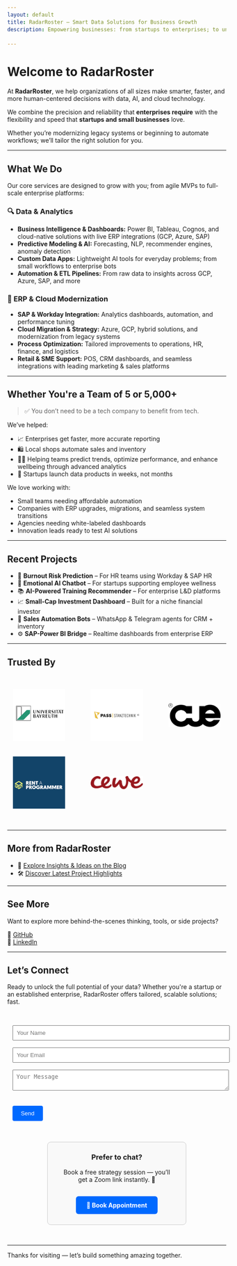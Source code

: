 ```yaml
---
layout: default
title: RadarRoster – Smart Data Solutions for Business Growth
description: Empowering businesses: from startups to enterprises; to unlock actionable insights from data.

---
```


# Welcome to RadarRoster

At **RadarRoster**, we help organizations of all sizes make smarter, faster, and more human-centered decisions with data, AI, and cloud technology.

We combine the precision and reliability that **enterprises require** with the flexibility and speed that **startups and small businesses** love.

Whether you’re modernizing legacy systems or beginning to automate workflows; we’ll tailor the right solution for you.

---

## What We Do

Our core services are designed to grow with you; from agile MVPs to full-scale enterprise platforms:

### 🔍 Data & Analytics
- **Business Intelligence & Dashboards:** Power BI, Tableau, Cognos, and cloud-native solutions with live ERP integrations (GCP, Azure, SAP)  
- **Predictive Modeling & AI:** Forecasting, NLP, recommender engines, anomaly detection  
- **Custom Data Apps:** Lightweight AI tools for everyday problems; from small workflows to enterprise bots  
- **Automation & ETL Pipelines:** From raw data to insights across GCP, Azure, SAP, and more

### 🧩 ERP & Cloud Modernization
- **SAP & Workday Integration:** Analytics dashboards, automation, and performance tuning  
- **Cloud Migration & Strategy:** Azure, GCP, hybrid solutions, and modernization from legacy systems  
- **Process Optimization:** Tailored improvements to operations, HR, finance, and logistics  
- **Retail & SME Support:** POS, CRM dashboards, and seamless integrations with leading marketing & sales platforms  

---

## Whether You're a Team of 5 or 5,000+

> ✅ You don’t need to be a tech company to benefit from tech.

We’ve helped:
- 📈 Enterprises get faster, more accurate reporting  
- 🛍️ Local shops automate sales and inventory  
- 🧑‍💼 Helping teams predict trends, optimize performance, and enhance wellbeing through advanced analytics  
- 🚀 Startups launch data products in weeks, not months

We love working with:
- Small teams needing affordable automation  
- Companies with ERP upgrades, migrations, and seamless system transitions
- Agencies needing white-labeled dashboards  
- Innovation leads ready to test AI solutions

---

## Recent Projects

- 🧠 **Burnout Risk Prediction** – For HR teams using Workday & SAP HR  
- 💬 **Emotional AI Chatbot** – For startups supporting employee wellness  
- 📚 **AI-Powered Training Recommender** – For enterprise L&D platforms  
- 📈 **Small-Cap Investment Dashboard** – Built for a niche financial investor  
- 🤖 **Sales Automation Bots** – WhatsApp & Telegram agents for CRM + inventory  
- ⚙️ **SAP-Power BI Bridge** – Realtime dashboards from enterprise ERP

---

## Trusted By

<section id="clients" style="padding: 2rem 0;">
  <div class="clients-logos" style="
    display: grid;
    grid-template-columns: repeat(auto-fit, minmax(120px, 1fr));
    gap: 2rem;
    justify-items: center;
    align-items: center;
    max-width: 1000px;
    margin: 0 auto;
  ">
    <a href="https://www.uni-bayreuth.de" target="_blank" rel="noopener"><img src="/assets/img/clients/ubt.jpg" alt="University of Bayreuth" style="max-width: 120px; filter: grayscale(30%); transition: filter 0.3s;" /></a>
    <a href="https://www.pass-ag.com" target="_blank" rel="noopener"><img src="/assets/img/clients/pass-tech.png" alt="Pass Stanztechnik AG" style="max-width: 120px; filter: grayscale(30%); transition: filter 0.3s;" /></a>
    <a href="https://cueconcept.de" target="_blank" rel="noopener"><img src="/assets/img/clients/cueconcept.png" alt="Cueconcept GmbH" style="max-width: 120px; filter: grayscale(30%); transition: filter 0.3s;" /></a>
    <a href="https://rent-a-programmer.de" target="_blank" rel="noopener"><img src="/assets/img/clients/rp.png" alt="Rent a Programmer" style="max-width: 120px; filter: grayscale(30%); transition: filter 0.3s;" /></a>
    <a href="https://cewe.de" target="_blank" rel="noopener"><img src="/assets/img/clients/cewe.png" alt="CEWE" style="max-width: 120px; filter: grayscale(30%); transition: filter 0.3s;" /></a>
  </div>
</section>

---

## More from RadarRoster

- 📘 [Explore Insights & Ideas on the Blog](/blog/)
- 🛠️ [Discover Latest Project Highlights](/showcase/)

---

## See More

Want to explore more behind-the-scenes thinking, tools, or side projects?

🔗 [GitHub](https://github.com/dda-oo)  
🔗 [LinkedIn](https://www.linkedin.com/in/daryooshdehestani/)

---

## Let’s Connect

Ready to unlock the full potential of your data? Whether you're a startup or an established enterprise, RadarRoster offers tailored, scalable solutions; fast.

<div
  style="
    display: flex;
    flex-wrap: wrap;
    justify-content: center;
    gap: 2rem;
    align-items: flex-start;
    padding: 2rem 0;
    max-width: 960px;
    margin: 0 auto;
  "
>
  <!-- Load reCAPTCHA -->
<script src="https://www.google.com/recaptcha/api.js" async defer></script>

<form id="contact-form" action="https://formsubmit.co/ajax/dehestani@radarroster.com" method="POST" style="max-width: 480px; margin: 0 auto;">
  <input type="text" name="name" placeholder="Your Name" required style="width: 100%; padding: 0.5rem; margin-bottom: 1rem;" />
  <input type="email" name="email" placeholder="Your Email" required style="width: 100%; padding: 0.5rem; margin-bottom: 1rem;" />
  <textarea name="message" placeholder="Your Message" required style="width: 100%; padding: 0.5rem; margin-bottom: 1rem;"></textarea>

  <div class="g-recaptcha" data-sitekey="6LeJN4crAAAAAAmejXLmM2V5AoEhNM98Qq3Jd9uS" style="margin-bottom: 1rem;"></div>

  <button type="submit" style="padding: 0.6rem 1.2rem; background-color: #0069ff; color: white; border: none; cursor: pointer; border-radius: 4px;">Send</button>

  <p id="form-status" style="margin-top: 1rem; font-weight: bold;"></p>
</form>

<script>
  document.getElementById('contact-form').addEventListener('submit', async function(event) {
    event.preventDefault();

    const form = event.target;
    const status = document.getElementById('form-status');
    const captchaResponse = grecaptcha.getResponse();

    if (!captchaResponse) {
      status.style.color = 'red';
      status.textContent = '⚠️ Please complete the CAPTCHA before submitting.';
      return;
    }

    status.style.color = 'black';
    status.textContent = '⏳ Sending your message...';

    const formData = new FormData(form);

    try {
      const response = await fetch(form.action, {
        method: 'POST',
        body: formData,
        headers: {
          'Accept': 'application/json'
        }
      });

      if (response.ok) {
        status.style.color = 'green';
        status.textContent = '✅ Thank you! We\'ll be in touch soon.';
        form.reset();
        grecaptcha.reset();
      } else {
        status.style.color = 'red';
        status.textContent = '❌ Something went wrong. Please try again later.';
      }
    } catch (error) {
      status.style.color = 'red';
      status.textContent = '❌ Network error. Please check your connection.';
    }
  });
</script>

  <div
    style="
      flex: 0 1 320px;
      border: 1px solid #ccc;
      padding: 1.5rem;
      border-radius: 8px;
      text-align: center;
      background-color: #f9f9f9;
      min-width: 280px;
      box-sizing: border-box;
    "
  >
    <h3 style="margin-top: 0;">Prefer to chat?</h3>
    <p>Book a free strategy session — you’ll get a Zoom link instantly. 🎥</p>
    <a
      href="https://calendly.com/radarroster/meeting"
      target="_blank"
      style="
        display: inline-block;
        margin-top: 1rem;
        padding: 0.75rem 1.5rem;
        background-color: #0069ff;
        color: white;
        text-decoration: none;
        border-radius: 6px;
        font-weight: bold;
      "
      >📅 Book Appointment</a
    >
  </div>
</div>

---

Thanks for visiting — let’s build something amazing together.
